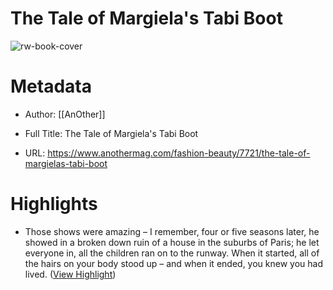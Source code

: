 # The Tale of Margiela's Tabi Boot

![rw-book-cover](https://anotherimg-dazedgroup.netdna-ssl.com/1200/0-0-2000-1333/azure/another-prod/340/6/346189.jpg)

# Metadata
- Author: [[AnOther]]
- Full Title: The Tale of Margiela's Tabi Boot

- URL: https://www.anothermag.com/fashion-beauty/7721/the-tale-of-margielas-tabi-boot

# Highlights
- Those shows were amazing – I remember, four or five seasons later, he showed in a broken down ruin of a house in the suburbs of Paris; he let everyone in, all the children ran on to the runway. When it started, all of the hairs on your body stood up – and when it ended, you knew you had lived. ([View Highlight](https://read.readwise.io/read/01h992z0ybw27pv6ysf6wrxt03))
